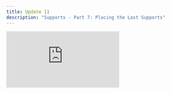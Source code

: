 ```yaml
---
title: Update 11
description: "Supports - Part 7: Placing the Last Supports"
---
```

<div class="embed-wrapper"><iframe src="https://www.youtube.com/embed/dUkcoMTjs0E?si=JcleP1Zpk5tRMS8x" title="YouTube video player" frameborder="0" allow="accelerometer; autoplay; clipboard-write; encrypted-media; gyroscope; picture-in-picture; web-share" referrerpolicy="strict-origin-when-cross-origin" allowfullscreen></iframe></div>
